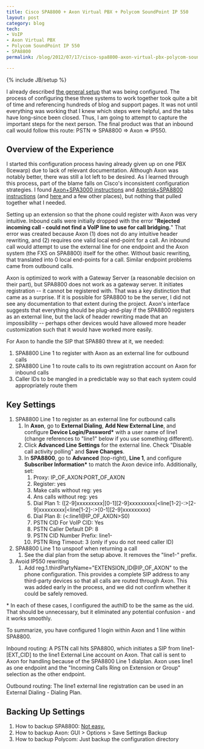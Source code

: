 ```yaml
---
title: Cisco SPA8800 + Axon Virtual PBX + Polycom SoundPoint IP 550
layout: post
category: blog
tech:
- VoIP
- Axon Virtual PBX
- Polycom SoundPoint IP 550
- SPA8800
permalink: /blog/2012/07/17/cisco-spa8800-axon-virtual-pbx-polycom-soundpoint-ip-550

---
```

{% include JB/setup %}
<div id="node-164" class="node node-blog node-promoted">
  <div class="content clearfix">
    <div class="field field-name-body field-type-text-with-summary field-label-hidden"><div class="field-items"><div class="field-item even"><p>I already described <a href="/portfolio/voip-pbx-behind-multiple-traditional-pstn-lines">the general setup</a> that was being configured. The process of configuring these three systems to work together took quite a bit of time and referencing hundreds of blog and support pages. It was not until everything was working that I knew which steps were helpful, and the tabs have long-since been closed. Thus, I am going to attempt to capture the important steps for the next person. The final product was that an inbound call would follow this route: PSTN =&gt; SPA8800 =&gt; Axon =&gt; IP550.</p>
<h2>
	Overview of the Experience</h2>
<p>I started this configuration process having already given up on one PBX (Icewarp) due to lack of relevant documentation. Although Axon was notably better, there was still a lot left to be desired. As I learned through this process, part of the blame falls on Cisco's inconsistent configuration strategies. I found <a href="http://nch.invisionzone.com/index.php?showtopic=5091">Axon+SPA3000 instructions</a> and <a href="https://supportforums.cisco.com/docs/DOC-9899">Asterisk+SPA8800 instructions</a> (and <a href="https://communities.cisco.com/thread/5220">here </a>and a few other places), but nothing that pulled together what I needed.</p>
<p>Setting up an extension so that the phone could register with Axon was very intuitive. Inbound calls were initially dropped with the error "<strong>Rejected incoming call - could not find a VoIP line to use for call bridging.</strong>" That error was created because Axon (1) does not do any intuitive header rewriting, and (2) requires one valid local end-point for a call. An inbound call would attempt to use the external line for one endpoint and the Axon system (the FXS on SPA8800) itself for the other. Without basic rewriting, that translated into 0 local end-points for a call. Similar endpoint problems came from outbound calls.</p>
<p>Axon is optimized to work with a Gateway Server (a reasonable decision on their part), but SPA8800 does not work as a gateway server. It initiates registration -- it cannot be registered with. That was a key distinction that came as a surprise. If it is possible for SPA8800 to be the server, I did not see any documentation to that extent during the project. Axon's interface suggests that everything should be plug-and-play if the SPA8800 registers as an external line, but the lack of header rewriting made that an impossibility -- perhaps other devices would have allowed more header customization such that it would have worked more easily.</p>
<p>For Axon to handle the SIP that SPA880 threw at it, we needed:</p>
<ol><li>
		SPA8800 Line 1 to register with Axon as an external line for outbound calls</li>
	<li>
		SPA8800 Line 1 to route calls to its own registration account on Axon for inbound calls</li>
	<li>
		Caller IDs to be mangled in a predictable way so that each system could appropriately route them</li>
</ol><h2>
	Key Settings</h2>
<ol><li>
		SPA8800 Line 1 to register as an external line for outbound calls
		<ol><li>
				In <strong>Axon</strong>, go to <strong>External Dialing</strong>, <strong>Add New External Line</strong>, and configure <strong>Device Login/Password*</strong> with a user name of line1 (change references to "line1" below if you use something different).</li>
			<li>
				Click <strong>Advanced Line Settings</strong> for the external line. Check "Disable call activity polling" and <strong>Save Changes</strong>.</li>
			<li>
				In <strong>SPA8800</strong>, go to <strong>Advanced</strong> (top-right), <strong>Line 1</strong>, and configure <strong>Subscriber Information*</strong> to match the Axon device info. Additionally, set:
				<ol><li>
						Proxy: IP_OF_AXON:PORT_OF_AXON</li>
					<li>
						Register: yes</li>
					<li>
						Make calls without reg: yes</li>
					<li>
						Ans calls without reg: yes</li>
					<li>
						Dial Plan 1: ([2-9]xxxxxxxxx|[0-1][2-9]xxxxxxxxx|&lt;line[1-2]-:&gt;[2-9]xxxxxxxxx|&lt;line[1-2]-:&gt;[0-1][2-9]xxxxxxxxx)</li>
					<li>
						Dial Plan 8: (&lt;:line1@IP_OF_AXON&gt;S0)</li>
					<li>
						PSTN CID For VoIP CID: Yes</li>
					<li>
						PSTN Caller Default DP: 8</li>
					<li>
						PSTN CID Number Prefix: line1-</li>
					<li>
						PSTN Ring Timeout: 3 (only if you do not need caller ID)</li>
				</ol></li>
		</ol></li>
	<li>
		SPA8800 Line 1 to unspoof when returning a call
		<ol><li>
				See the dial plan from the setup above. It removes the "line1-" prefix.</li>
		</ol></li>
	<li>
		Avoid IP550 rewriting
		<ol><li>
				Add reg.1.thirdPartyName="EXTENSION_ID@IP_OF_AXON" to the phone configuration. This provides a complete SIP address to any third-party devices so that all calls are routed through Axon. This was added early in the process, and we did not confirm whether it could be safely removed. </li>
		</ol></li>
</ol><p>* In each of these cases, I configured the authID to be the same as the uid. That should be unnecessary, but it eliminated any potential confusion - and it works smoothly.</p>
<p>To summarize, you have configured 1 login within Axon and 1 line within SPA8800.</p>
<p>Inbound routing: A PSTN call hits SPA8800, which initiates a SIP from line1-[EXT_CID] to the line1 External Line account on Axon. That call is sent to Axon for handling because of the SPA8800 Line 1 dialplan. Axon uses line1 as one endpoint and the "Incoming Calls Ring on Extension or Group" selection as the other endpoint.</p>
<p>Outbound routing: The line1 external line registration can be used in an External Dialing - Dialing Plan.</p>
<h2>
	Backing Up Settings</h2>
<ol><li>
		How to backup SPA8800: <a href="https://communities.cisco.com/thread/4152">Not easy.</a></li>
	<li>
		How to backup Axon: GUI &gt; Options &gt; Save Settings Backup</li>
	<li>
		How to backup Polycom: Just backup the configuration directory</li>
</ol></div></div></div>  </div>
</div>
